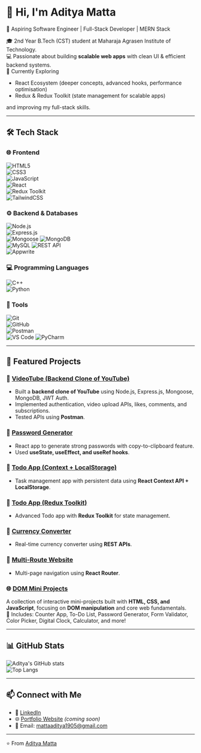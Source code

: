 # 👋 Hi, I'm Aditya Matta  

🚀 Aspiring Software Engineer | Full-Stack Developer | MERN Stack 

🎓 2nd Year B.Tech (CST) student at Maharaja Agrasen Institute of Technology.  
💻 Passionate about building **scalable web apps** with clean UI & efficient backend systems.  
🌱 Currently Exploring  
- React Ecosystem (deeper concepts, advanced hooks, performance optimisation)  
- Redux & Redux Toolkit (state management for scalable apps)

and improving my full-stack skills.
  
---

## 🛠️ Tech Stack  

### 🌐 Frontend  
![HTML5](https://img.shields.io/badge/HTML5-E34F26?style=for-the-badge&logo=html5&logoColor=white)  
![CSS3](https://img.shields.io/badge/CSS3-1572B6?style=for-the-badge&logo=css3&logoColor=white)  
![JavaScript](https://img.shields.io/badge/JavaScript-F7DF1E?style=for-the-badge&logo=javascript&logoColor=black)  
![React](https://img.shields.io/badge/React-61DAFB?style=for-the-badge&logo=react&logoColor=black)  
![Redux Toolkit](https://img.shields.io/badge/Redux-764ABC?style=for-the-badge&logo=redux&logoColor=white)  
![TailwindCSS](https://img.shields.io/badge/Tailwind_CSS-38B2AC?style=for-the-badge&logo=tailwind-css&logoColor=white)  

### ⚙️ Backend & Databases  
![Node.js](https://img.shields.io/badge/Node.js-339933?style=for-the-badge&logo=nodedotjs&logoColor=white)  
![Express.js](https://img.shields.io/badge/Express.js-000000?style=for-the-badge&logo=express&logoColor=white)  
![Mongoose](https://img.shields.io/badge/Mongoose-880000?style=for-the-badge&logo=mongodb&logoColor=white)
![MongoDB](https://img.shields.io/badge/MongoDB-47A248?style=for-the-badge&logo=mongodb&logoColor=white)  
![MySQL](https://img.shields.io/badge/MySQL-4479A1?style=for-the-badge&logo=mysql&logoColor=white)
![REST API](https://img.shields.io/badge/REST-02569B?style=for-the-badge&logo=rest&logoColor=white)  
![Appwrite](https://img.shields.io/badge/Appwrite-F02E65?style=for-the-badge&logo=appwrite&logoColor=white)  

### 💻 Programming Languages  
![C++](https://img.shields.io/badge/C++-00599C?style=for-the-badge&logo=c%2B%2B&logoColor=white)  
![Python](https://img.shields.io/badge/Python-3776AB?style=for-the-badge&logo=python&logoColor=white)  

### 🔧 Tools  
![Git](https://img.shields.io/badge/Git-F05032?style=for-the-badge&logo=git&logoColor=white)  
![GitHub](https://img.shields.io/badge/GitHub-181717?style=for-the-badge&logo=github&logoColor=white)  
![Postman](https://img.shields.io/badge/Postman-FF6C37?style=for-the-badge&logo=postman&logoColor=white)  
![VS Code](https://img.shields.io/badge/VS%20Code-0078d7?style=for-the-badge&logo=visual-studio-code&logoColor=white)
![PyCharm](https://img.shields.io/badge/PyCharm-000000?style=for-the-badge&logo=pycharm&logoColor=white)


---

## 📌 Featured Projects  

### 🔹 [VideoTube (Backend Clone of YouTube)](https://github.com/Aditya-Matta/VideoTube)  
- Built a **backend clone of YouTube** using Node.js, Express.js, Mongoose, MongoDB, JWT Auth.  
- Implemented authentication, video upload APIs, likes, comments, and subscriptions.  
- Tested APIs using **Postman**.  

### 🔹 [Password Generator](https://github.com/Aditya-Matta/ReactJS/tree/main/05passwordGenerator)  
- React app to generate strong passwords with copy-to-clipboard feature.  
- Used **useState, useEffect, and useRef hooks**.  

### 🔹 [Todo App (Context + LocalStorage)](https://github.com/Aditya-Matta/ReactJS/tree/main/10todocontextLocal)  
- Task management app with persistent data using **React Context API + LocalStorage**.  

### 🔹 [Todo App (Redux Toolkit)](https://github.com/yourusername/reactjs/tree/main/todo-redux)  
- Advanced Todo app with **Redux Toolkit** for state management.  

### 🔹 [Currency Converter](https://github.com/Aditya-Matta/ReactJS/tree/main/06currencyConverter)
- Real-time currency converter using **REST APIs**.  

### 🔹 [Multi-Route Website](https://github.com/Aditya-Matta/ReactJS/tree/main/07reactRouter)  
- Multi-page navigation using **React Router**.

### 🌐 [DOM Mini Projects](https://dom-miniprojects.netlify.app/)
A collection of interactive mini-projects built with **HTML, CSS, and JavaScript**, focusing on **DOM manipulation** and core web fundamentals.  
📌 Includes: Counter App, To-Do List, Password Generator, Form Validator, Color Picker, Digital Clock, Calculator, and more!

---

## 📊 GitHub Stats  

![Aditya's GitHub stats](https://github-readme-stats.vercel.app/api?username=Aditya-Matta&show_icons=true&theme=radical)  
![Top Langs](https://github-readme-stats.vercel.app/api/top-langs/?username=Aditya-Matta&layout=compact&theme=radical)  

---

## 📫 Connect with Me  

- 💼 [LinkedIn](https://www.linkedin.com/in/aditya-matta1922)  
- 🌐 [Portfolio Website](https://your-portfolio-link.com) *(coming soon)*  
- 📧 Email: mattaaditya1905@gmail.com  

---
⭐️ From [Aditya Matta](https://github.com/Aditya-Matta)  
